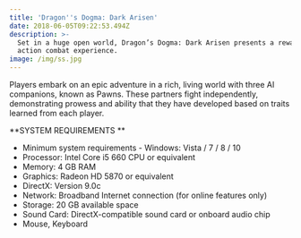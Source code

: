 ```yaml
---
title: 'Dragon''s Dogma: Dark Arisen'
date: 2018-06-05T09:22:53.494Z
description: >-
  Set in a huge open world, Dragon’s Dogma: Dark Arisen presents a rewarding
  action combat experience.
image: /img/ss.jpg
---
```

Players embark on an epic adventure in a rich, living world with three AI companions, known as Pawns. These partners fight independently, demonstrating prowess and ability that they have developed based on traits learned from each player. 

**SYSTEM REQUIREMENTS**

* Minimum system requirements - Windows: Vista / 7 / 8 / 10 
* Processor: Intel Core i5 660 CPU or equivalent
* Memory: 4 GB RAM
* Graphics: Radeon HD 5870 or equivalent
* DirectX: Version 9.0c
* Network: Broadband Internet connection (for online features only)
* Storage: 20 GB available space
* Sound Card: DirectX-compatible sound card or onboard audio chip
* Mouse, Keyboard

